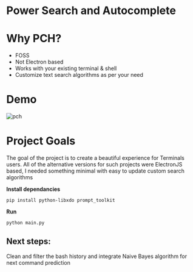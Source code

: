 # Power Search and Autocomplete


# Why PCH?
- FOSS
- Not Electron based
- Works with your existing terminal & shell
- Customize text search algorithms as per your need

# Demo

![pch](https://user-images.githubusercontent.com/6279035/177213296-1e8af323-fd62-4f1b-a8c5-89e2e99d6701.gif)

# Project Goals

The goal of the project is to create a beautiful experience for Terminals users. All of the alternative versions for such projects were ElectronJS based, I needed something minimal with easy to update custom search algorithms

**Install dependancies**
```
pip install python-libxdo prompt_toolkit 
```

**Run**
```
python main.py
```

## Next steps:

Clean and filter the bash history and integrate Naive Bayes algorithm for next command prediction
